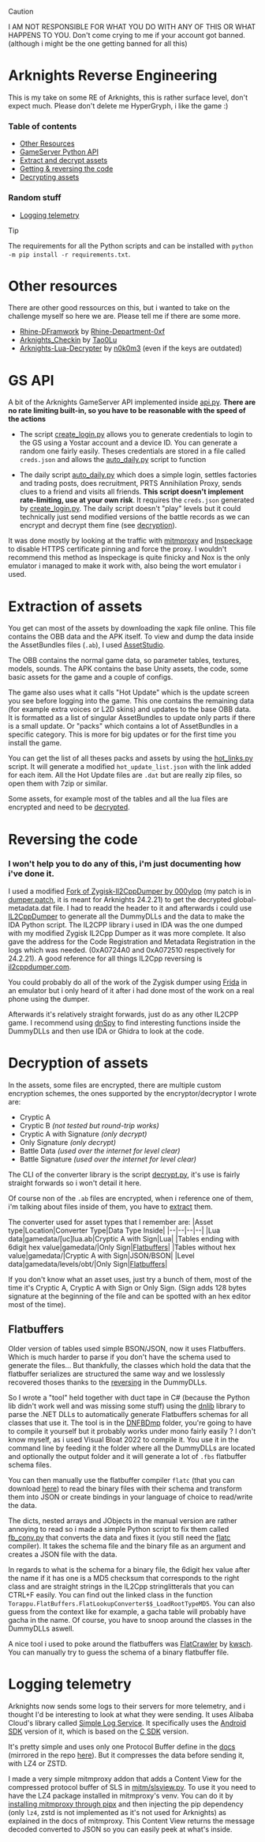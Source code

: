 
> [!CAUTION]
> I AM NOT RESPONSIBLE FOR WHAT YOU DO WITH ANY OF THIS OR WHAT HAPPENS TO YOU.
> Don't come crying to me if your account got banned. (although i might be the one getting banned for all this)

# Arknights Reverse Engineering

This is my take on some RE of Arknights, this is rather surface level, don't expect much. Please don't delete me HyperGryph, i like the game :)

### Table of contents
- [Other Resources](#other-resources)
- [GameServer Python API](#gs-api)
- [Extract and decrypt assets](#extraction-of-assets)
- [Getting & reversing the code](#reversing-the-code)
- [Decrypting assets](#decryption-of-assets)

### Random stuff
- [Logging telemetry](#logging-telemetry)

> [!TIP]
> The requirements for all the Python scripts and can be installed with `python -m pip install -r requirements.txt`.

# Other resources

There are other good ressources on this, but i wanted to take on the challenge myself so here we are. Please tell me if there are some more.
- [Rhine-DFramwork](https://github.com/Rhine-Department-0xf/Rhine-DFramwork) by [Rhine-Department-0xf](https://github.com/Rhine-Department-0xf)
- [Arknights_Checkin](https://github.com/Tao0Lu/Arknights_Checkin) by [Tao0Lu](https://github.com/Tao0Lu)
- [Arknights-Lua-Decrypter](https://github.com/n0k0m3/Arknights-Lua-Decrypter) by [n0k0m3](https://github.com/n0k0m3) (even if the keys are outdated)

# GS API
A bit of the Arknights GameServer API implemented inside [api.py](https://github.com/djpadbit/Arknights-RE/blob/master/pyknights/api.py). **There are no rate limiting built-in, so you have to be reasonable with the speed of the actions**

- The script [create_login.py](https://github.com/djpadbit/Arknights-RE/blob/master/create_login.py) allows you to generate credentials to login to the GS using a Yostar account and a device ID. You can generate a random one fairly easily. Theses credentials are stored in a file called `creds.json` and allows the [auto_daily.py](https://github.com/djpadbit/Arknights-RE/blob/master/auto_daily.py) script to function

- The daily script [auto_daily.py](https://github.com/djpadbit/Arknights-RE/blob/master/auto_daily.py) which does a simple login, settles factories and trading posts, does recruitment, PRTS Annihilation Proxy, sends clues to a friend and visits all friends. **This script doesn't implement rate-limiting, use at your own risk**. It requires the `creds.json` generated by [create_login.py](https://github.com/djpadbit/Arknights-RE/blob/master/create_login.py). The daily script doesn't "play" levels but it could technically just send modified versions of the battle records as we can encrypt and decrypt them fine (see [decryption](#decryption-of-assets)).

It was done mostly by looking at the traffic with [mitmproxy](https://mitmproxy.org/) and [Inspeckage](https://github.com/ac-pm/Inspeckage) to disable HTTPS certificate pinning and force the proxy. I wouldn't recommend this method as Inspeckage is quite finicky and Nox is the only emulator i managed to make it work with, also being the wort emulator i used.

# Extraction of assets

You get can most of the assets by downloading the xapk file online. This file contains the OBB data and the APK itself. To view and dump the data inside the AssetBundles files (`.ab`), I used [AssetStudio](https://github.com/Perfare/AssetStudio).

The OBB contains the normal game data, so parameter tables, textures, models, sounds.
The APK contains the base Unity assets, the code, some basic assets for the game and a couple of configs.

The game also uses what it calls "Hot Update" which is the update screen you see before logging into the game.
This one contains the remaining data (for example extra voices or L2D skins) and updates to the base OBB data.
It is formatted as a list of singular AssetBundles to update only parts if there is a small update. Or "packs" which contains a lot of AssetBundles in a specific category. This is more for big updates or for the first time you install the game.

You can get the list of all theses packs and assets by using the [hot_links.py](https://github.com/djpadbit/Arknights-RE/blob/master/hot_links.py) script. It will generate a modified `hot_update_list.json` with the link added for each item. All the Hot Update files are `.dat` but are really zip files, so open them with 7zip or similar.

Some assets, for example most of the tables and all the lua files are encrypted and need to be [decrypted](#decryption-of-assets).

# Reversing the code

### I won't help you to do any of this, i'm just documenting how i've done it. 

I used a modified [Fork of Zygisk-Il2CppDumper by 000ylop](https://github.com/000ylop/Zygisk-Il2CppDumper) (my patch is in [dumper.patch](https://github.com/djpadbit/Arknights-RE/blob/master/dumper.patch), it is meant for Arknights 24.2.21) to get the decrypted global-metadata.dat file. I had to readd the header to it and afterwards i could use [IL2CppDumper](https://github.com/Perfare/Il2CppDumper) to generate all the DummyDLLs and the data to make the IDA Python script. The IL2CPP library i used in IDA was the one dumped with my modified Zygisk IL2Cpp Dumper as it was more complete. It also gave the address for the Code Registration and Metadata Registration in the logs which was needed. (0xA0724A0 and 0xA072510 respectively for 24.2.21). A good reference for all things IL2Cpp reversing is [il2cppdumper.com](https://il2cppdumper.com/).

You could probably do all of the work of the Zygisk dumper using [Frida](https://frida.re/) in an emulator but i only heard of it after i had done most of the work on a real phone using the dumper.

Afterwards it's relatively straight forwards, just do as any other IL2CPP game. I recommend using [dnSpy](https://github.com/dnSpyEx/dnSpy) to find interesting functions inside the DummyDLLs and then use IDA or Ghidra to look at the code.

# Decryption of assets

In the assets, some files are encrypted, there are multiple custom encryption schemes, the ones supported by the encryptor/decryptor I wrote are:
- Cryptic A
- Cryptic B *(not tested but round-trip works)*
- Cryptic A with Signature *(only decrypt)*
- Only Signature *(only decrypt)*
- Battle Data *(used over the internet for level clear)*
- Battle Signature *(used over the internet for level clear)*

The CLI of the converter library is the script [decrypt.py](https://github.com/djpadbit/Arknights-RE/blob/master/decrypt.py), it's use is fairly straight forwards so i won't detail it here.

Of course non of the `.ab` files are encrypted, when i reference one of them, i'm talking about files inside of them, you have to [extract](#extraction-of-assets) them.

The converter used for asset types that I remember are:
|Asset type|Location|Converter Type|Data Type Inside|
|--|--|--|--|
|Lua data|gamedata/[uc]lua.ab|Cryptic A with Sign|Lua|
|Tables ending with 6digit hex value|gamedata/|Only Sign|[Flatbuffers](#Flatbuffers)|
|Tables without hex value|gamedata/|Cryptic A with Sign|JSON/BSON|
|Level data|gamedata/levels/obt/|Only Sign|[Flatbuffers](#Flatbuffers)|

If you don't know what an asset uses, just try a bunch of them, most of the time it's Cryptic A, Cryptic A with Sign or Only Sign. (Sign adds 128 bytes signature at the beginning of the file and can be spotted with an hex editor most of the time).

## Flatbuffers

Older version of tables used simple BSON/JSON, now it uses Flatbuffers. Which is much harder to parse if you don't have the schema used to generate the files... But thankfully, the classes which hold the data that the flatbuffer serializes are structured the same way and we losslessly recovered thoses thanks to the [reversing](#reversing-the-code) in the DummyDLLs.

So I wrote a "tool" held together with duct tape in C# (because the Python lib didn't work well and was missing some stuff) using the [dnlib](https://github.com/0xd4d/dnlib) library to parse the .NET DLLs to automatically generate Flatbuffers schemas for all classes that use it. The tool is in the [DNFBDmp](https://github.com/djpadbit/Arknights-RE/blob/master/DNFBDmp) folder, you're going to have to compile it yourself but it probably works under mono fairly easily ? I don't know myself, as i used Visual Bloat 2022 to compile it. 
You use it in the command line by feeding it the folder where all the DummyDLLs are located and optionally the output folder and it will generate a lot of `.fbs` flatbuffer schema files.

You can then manually use the flatbuffer compiler `flatc` (that you can download [here](https://github.com/google/flatbuffers/releases)) to read the binary files with their schema and transform them into JSON or create bindings in your language of choice to read/write the data.

The dicts, nested arrays and JObjects in the manual version are rather annoying to read so i made a simple Python script to fix them called [fb_conv.py](https://github.com/djpadbit/Arknights-RE/blob/master/fb_conv.py) that converts the data and fixes it (you still need the [flatc](https://github.com/google/flatbuffers/releases) compiler). It takes the schema file and the binary file as an argument and creates a JSON file with the data.

In regards to what is the schema for a binary file, the 6digit hex value after the name if it has one is a MD5 checksum that corresponds to the right class and are straight strings in the IL2Cpp stringlitterals that you can CTRL+F easily. You can find out the linked class in the function `Torappu.FlatBuffers.FlatLookupConverter$$_LoadRootTypeMD5`. You can also guess from the context like for example, a gacha table will probably have gacha in the name. Of course, you have to snoop around the classes in the DummyDLLs aswell.

A nice tool i used to poke around the flatbuffers was [FlatCrawler](https://github.com/kwsch/FlatCrawler) by [kwsch](https://github.com/kwsch). You can manually try to guess the schema of a binary flatbuffer file.

# Logging telemetry

Arknights now sends some logs to their servers for more telemetry, and i thought I'd be interesting to look at what they were sending. It uses Alibaba Cloud's library called [Simple Log Service](https://www.alibabacloud.com/help/en/sls/). It specifically uses the [Android SDK](https://github.com/aliyun/aliyun-log-android-sdk) version of it, which is based on the [C SDK](https://github.com/aliyun/aliyun-log-c-sdk) version.

It's pretty simple and uses only one Protocol Buffer define in the [docs](https://www.alibabacloud.com/help/en/sls/developer-reference/data-encoding) (mirrored in the repo [here](https://github.com/djpadbit/Arknights-RE/blob/master/mitm/sls.proto)). But it compresses the data before sending it, with LZ4 or ZSTD.

I made a very simple mitmproxy addon that adds a Content View for the compressed protocol buffer of SLS in [mitm/slsview.py](https://github.com/djpadbit/Arknights-RE/blob/master/mitm/slsview.py). To use it you need to have the LZ4 package installed in mitmproxy's venv. You can do it by [installing mitmproxy through pipx](https://docs.mitmproxy.org/stable/overview-installation/#installation-from-the-python-package-index-pypi) and then injecting the pip dependency (only `lz4`, zstd is not implemented as it's not used for Arknights) as explained in the docs of mitmproxy. This Content View returns the message decoded converted to JSON so you can easily peek at what's inside.
